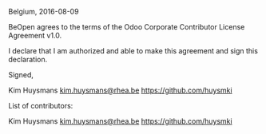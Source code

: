 Belgium, 2016-08-09

BeOpen agrees to the terms of the Odoo Corporate Contributor License
Agreement v1.0.

I declare that I am authorized and able to make this agreement and sign this
declaration.

Signed,

Kim Huysmans kim.huysmans@rhea.be https://github.com/huysmki

List of contributors:

Kim Huysmans kim.huysmans@rhea.be https://github.com/huysmki
